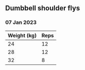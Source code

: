 ## Dumbbell shoulder flys

### 07 Jan 2023

| Weight (kg) | Reps |
| ----------- | ---- |
| 24 | 12 |
| 28 | 12 |
| 32 | 8 |